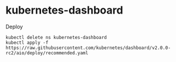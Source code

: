 # kubernetes-dashboard

Deploy

```
kubectl delete ns kubernetes-dashboard
kubectl apply -f https://raw.githubusercontent.com/kubernetes/dashboard/v2.0.0-rc2/aio/deploy/recommended.yaml
```
